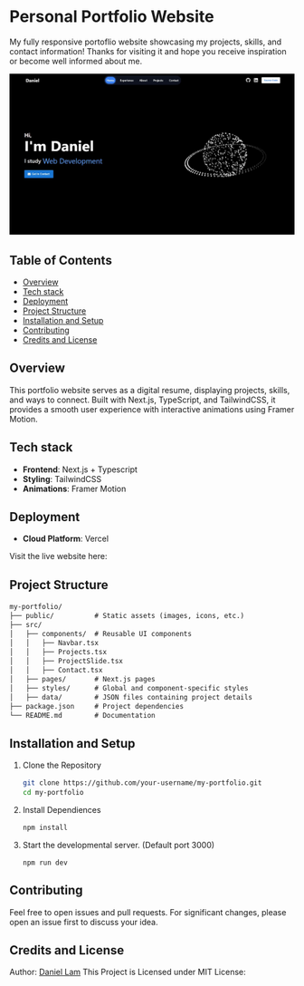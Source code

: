# Personal Portfolio Website
My fully responsive portoflio website showcasing my projects, skills, and contact information! Thanks for visiting it and hope you receive inspiration or become well informed about me.

<img width="1160" alt="Preview Image" src="https://github.com/Lamd11/PortfolioWebsite/blob/main/public/images/preview_image.JPG">


## Table of Contents

- [Overview](#overview)
- [Tech stack](#tech-stack)
- [Deployment](#deployment)
- [Project Structure](#project-structure)
- [Installation and Setup](#installation-and-setup)
- [Contributing](#contributing)
- [Credits and License](#credits-and-license)

## Overview
This portfolio website serves as a digital resume, displaying projects, skills, and ways to connect. Built with Next.js, TypeScript, and TailwindCSS, it provides a smooth user experience with interactive animations using Framer Motion.

## Tech stack
* **Frontend**: Next.js + Typescript
* **Styling**: TailwindCSS
* **Animations**: Framer Motion

## Deployment
* **Cloud Platform**: Vercel

Visit the live website here: 

## Project Structure

```
my-portfolio/
├── public/          # Static assets (images, icons, etc.)
├── src/
│   ├── components/  # Reusable UI components
│   │   ├── Navbar.tsx
│   │   ├── Projects.tsx
│   │   ├── ProjectSlide.tsx
│   │   ├── Contact.tsx
│   ├── pages/       # Next.js pages
│   ├── styles/      # Global and component-specific styles
│   ├── data/        # JSON files containing project details
├── package.json     # Project dependencies
└── README.md        # Documentation

```

## Installation and Setup

1. Clone the Repository

   ```bash
   git clone https://github.com/your-username/my-portfolio.git
   cd my-portfolio
   ```

2. Install Dependiences 

    ```bash
    npm install
    ```
3. Start the developmental server. (Default port 3000)
    ```
    npm run dev

    ```


## Contributing
Feel free to open issues and pull requests. For significant changes, please open an issue first to discuss your idea.

## Credits and License
Author: [Daniel Lam](https://github.com/Lamd11)
This Project is Licensed under MIT License:
